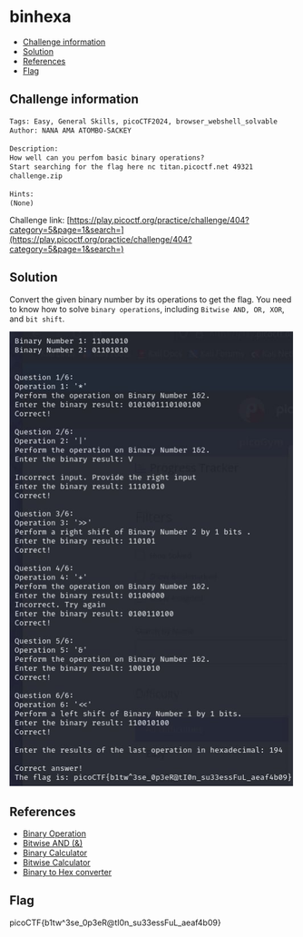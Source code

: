 # binhexa

- [Challenge information](#challenge-information)
- [Solution](#solution)
- [References](#references)
- [Flag](#flag)

## Challenge information
```
Tags: Easy, General Skills, picoCTF2024, browser_webshell_solvable
Author: NANA AMA ATOMBO-SACKEY

Description:
How well can you perfom basic binary operations?
Start searching for the flag here nc titan.picoctf.net 49321
challenge.zip

Hints:
(None)
```

Challenge link: [https://play.picoctf.org/practice/challenge/404?category=5&page=1&search=](https://play.picoctf.org/practice/challenge/404?category=5&page=1&search=)

## Solution

Convert the given binary number by its operations to get the flag. You need to know how to solve ``binary operations``, including ``Bitwise AND, OR, XOR``, and ``bit shift``.

<img src="binhexa.jpg" width="500" />

## References

- [Binary Operation](https://byjus.com/maths/binary-operation/)
- [Bitwise AND (&)](https://developer.mozilla.org/en-US/docs/Web/JavaScript/Reference/Operators/Bitwise_AND)
- [Binary Calculator](https://www.calculator.net/binary-calculator.html?number1=11001010&c2op=%2B&number2=01101010&calctype=op&x=Calculate)
- [Bitwise Calculator](https://miniwebtool.com/bitwise-calculator/)
- [Binary to Hex converter](https://www.rapidtables.com/convert/number/binary-to-hex.html?x=110010100)

## Flag

picoCTF{b1tw^3se_0p3eR@tI0n_su33essFuL_aeaf4b09}